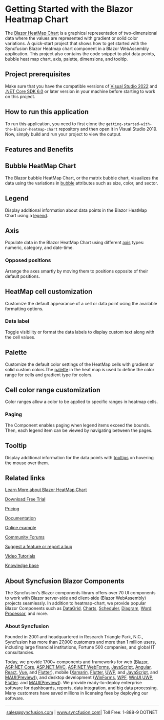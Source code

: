 # Getting Started with the Blazor Heatmap Chart

The [Blazor HeatMap Chart](https://www.syncfusion.com/blazor-components/blazor-heatmap-chart?utm_source=github&utm_medium=listing&utm_campaign=blazor-heatmap-chart-github-samples) is a graphical representation of two-dimensional data where the values are represented with gradient or solid color variations. A quick-start project that shows how to get started with the Syncfusion Blazor Heatmap chart component in a Blazor WebAssembly application. This project also contains the code snippet to plot data points, bubble heat map chart, axis, palette, dimensions, and tooltip.

## Project prerequisites
Make sure that you have the compatible versions of [Visual Studio 2022](https://visualstudio.microsoft.com/downloads/ ) and [.NET Core SDK 6.0](https://dotnet.microsoft.com/en-us/download/dotnet/6.0) or later version in your machine before starting to work on this project.

## How to run this application
To run this application, you need to first clone the `getting-started-with-the-blazor-heatmap-chart` repository and then open it in Visual Studio 2019. Now, simply build and run your project to view the output.

## Features and Benefits

## Bubble HeatMap Chart
The Blazor bubble HeatMap Chart, or the matrix bubble chart, visualizes the data using the variations in [bubble](https://blazor.syncfusion.com/documentation/heatmap-chart/bubble-heatmap?utm_source=github&utm_medium=listing&utm_campaign=blazor-heatmap-chart-github-samples) attributes such as size, color, and sector.

## Legend
Display additional information about data points in the Blazor HeatMap Chart using a [legend](https://blazor.syncfusion.com/documentation/heatmap-chart/legend?utm_source=github&utm_medium=listing&utm_campaign=blazor-heatmap-chart-github-samples).

## Axis
Populate data in the Blazor HeatMap Chart using different [axis](https://blazor.syncfusion.com/documentation/heatmap-chart/axis?utm_source=github&utm_medium=listing&utm_campaign=blazor-heatmap-chart-github-samples) types: numeric, category, and date-time.

### Opposed positions
Arrange the axes smartly by moving them to positions opposite of their default positions.

## HeatMap cell customization
Customize the default appearance of a cell or data point using the available formatting options.

### Data label
Toggle visibility or format the data labels to display custom text along with the cell values.

## Palette
Customize the default color settings of the HeatMap cells with gradient or solid custom colors.The [palette](https://blazor.syncfusion.com/documentation/heatmap-chart/palette?utm_source=github&utm_medium=listing&utm_campaign=blazor-heatmap-chart-github-samples) in the heat map is used to define the color range for cells and gradient type for colors.

## Cell color range customization
Color ranges allow a color to be applied to specific ranges in heatmap cells.

### Paging
The Component enables paging when legend items exceed the bounds. Then, each legend item can be viewed by navigating between the pages.

## Tooltip
Display additional information for the data points with [tooltips](https://blazor.syncfusion.com/documentation/heatmap-chart/tooltip?utm_source=github&utm_medium=listing&utm_campaign=blazor-heatmap-chart-github-samples) on hovering the mouse over them.


## Related links
[Learn More about Blazor HeatMap Chart](https://www.syncfusion.com/blazor-components/blazor-heatmap-chart?utm_source=github&utm_medium=listing&utm_campaign=blazor-heatmap-chart-github-samples)

[Download Free Trial](https://www.syncfusion.com/downloads/blazor?utm_source=github&utm_medium=listing&utm_campaign=blazor-heatmap-chart-github-samples)

[Pricing](https://www.syncfusion.com/sales/products/blazor?utm_source=github&utm_medium=listing&utm_campaign=blazor-heatmap-chart-github-samples)

[Documentation](https://blazor.syncfusion.com/documentation/heatmap-chart/getting-starte??utm_source=github&utm_medium=listing&utm_campaign=blazor-heatmap-chart-github-samples)

[Online example](https://blazor.syncfusion.com/demos/heatmap-chart/default-functionalities?theme=bootstrap5?utm_source=github&utm_medium=listing&utm_campaign=blazor-heatmap-chart-github-samples)

[Community Forums](https://www.syncfusion.com/forums/blazor-components?utm_source=github&utm_medium=listing&utm_campaign=blazor-heatmap-chart-github-samples)

[Suggest a feature or report a bug](https://www.syncfusion.com/feedback/blazor-components?utm_source=github&utm_medium=listing&utm_campaign=blazor-heatmap-chart-github-samples)

[Video Tutorials](https://www.syncfusion.com/tutorial-videos/blazor/heatmap-chart?utm_source=github&utm_medium=listing&utm_campaign=blazor-heatmap-chart-github-samples)

[Knowledge base](https://www.syncfusion.com/kb/blazor-components?utm_source=github&utm_medium=listing&utm_campaign=blazor-heatmap-chart-github-samples)


## About Syncfusion Blazor Components
The Syncfusion's Blazor components library offers over 70 UI components to work with Blazor server-side and client-side (Blazor WebAssembly) projects seamlessly. In addition to heatmap-chart, we provide popular Blazor Components such as [DataGrid](https://www.syncfusion.com/blazor-components/blazor-datagrid?utm_source=github&utm_medium=listing&utm_campaign=blazor-heatmap-chart-github-samples), [Charts](https://www.syncfusion.com/blazor-components/blazor-charts?utm_source=github&utm_medium=listing&utm_campaign=blazor-heatmap-chart-github-samples), [Scheduler](https://www.syncfusion.com/blazor-components/blazor-scheduler?utm_source=github&utm_medium=listing&utm_campaign=blazor-heatmap-chart-github-samples), [Diagram](https://www.syncfusion.com/blazor-components/blazor-diagram?utm_source=github&utm_medium=listing&utm_campaign=blazor-heatmap-chart-github-samples), [Word Processor](https://www.syncfusion.com/blazor-components/blazor-word-processor?utm_source=github&utm_medium=listing&utm_campaign=blazor-heatmap-chart-github-samples), and more.

### About Syncfusion
Founded in 2001 and headquartered in Research Triangle Park, N.C., Syncfusion has more than 27,000 customers and more than 1 million users, including large financial institutions, Fortune 500 companies, and global IT consultancies.

Today, we provide 1700+ components and frameworks for web ([Blazor](https://www.syncfusion.com/blazor-components?utm_source=github&utm_medium=listing&utm_campaign=blazor-heatmap-chart-github-samples), [ASP.NET Core](https://www.syncfusion.com/aspnet-core-ui-controls?utm_source=github&utm_medium=listing&utm_campaign=blazor-heatmap-chart-github-samples), [ASP.NET MVC](https://www.syncfusion.com/aspnet-mvc-ui-controls?utm_source=github&utm_medium=listing&utm_campaign=blazor-heatmap-chart-github-samples), [ASP.NET WebForms](https://www.syncfusion.com/jquery/aspnet-webforms-ui-controls?utm_source=github&utm_medium=listing&utm_campaign=blazor-heatmap-chart-github-samples), [JavaScript](https://www.syncfusion.com/javascript-ui-controls?utm_source=github&utm_medium=listing&utm_campaign=blazor-heatmap-chart-github-samples), [Angular](https://www.syncfusion.com/angular-ui-components?utm_source=github&utm_medium=listing&utm_campaign=blazor-heatmap-chart-github-samples), [React](https://www.syncfusion.com/react-ui-components?utm_source=github&utm_medium=listing&utm_campaign=blazor-heatmap-chart-github-samples), [Vue](https://www.syncfusion.com/vue-ui-components?utm_source=github&utm_medium=listing&utm_campaign=blazor-heatmap-chart-github-samples), and [Flutter](https://www.syncfusion.com/flutter-widgets?utm_source=github&utm_medium=listing&utm_campaign=blazor-heatmap-chart-github-samples)), mobile ([Xamarin](https://www.syncfusion.com/xamarin-ui-controls?utm_source=github&utm_medium=listing&utm_campaign=blazor-heatmap-chart-github-samples), [Flutter](https://www.syncfusion.com/flutter-widgets?utm_source=github&utm_medium=listing&utm_campaign=blazor-heatmap-chart-github-samples), [UWP](https://www.syncfusion.com/uwp-ui-controls?utm_source=github&utm_medium=listing&utm_campaign=blazor-heatmap-chart-github-samples), and [JavaScript](https://www.syncfusion.com/javascript-ui-controls?utm_source=github&utm_medium=listing&utm_campaign=blazor-heatmap-chart-github-samples), and [MAUI(Preview)](https://www.syncfusion.com/maui-controls?utm_source=github&utm_medium=listing&utm_campaign=blazor-heatmap-chart-github-samples)), and desktop development ([WinForms](https://www.syncfusion.com/winforms-ui-controls?utm_source=github&utm_medium=listing&utm_campaign=blazor-heatmap-chart-github-samples), [WPF](https://www.syncfusion.com/wpf-controls?utm_source=github&utm_medium=listing&utm_campaign=blazor-heatmap-chart-github-samples), [WinUI](https://www.syncfusion.com/winui-controls?utm_source=github&utm_medium=listing&utm_campaign=blazor-heatmap-chart-github-samples),[UWP](https://www.syncfusion.com/uwp-ui-controls?utm_source=github&utm_medium=listing&utm_campaign=blazor-heatmap-chart-github-samples), [Flutter](https://www.syncfusion.com/flutter-widgets?utm_source=github&utm_medium=listing&utm_campaign=blazor-heatmap-chart-github-samples). and [MAUI(Preview)](https://www.syncfusion.com/maui-controls?utm_source=github&utm_medium=listing&utm_campaign=blazor-heatmap-chart-github-samples)). We provide ready-to-deploy enterprise software for dashboards, reports, data integration, and big data processing. Many customers have saved millions in licensing fees by deploying our software.

<hr style="height:0.3px;border:none;color:lightgrey;background-color:lightgrey;" />

<p align="center">
<a href="mailto:sales@syncfusion.com?Subject=Syncfusion Blazor HeatMap-Chart - GitHub" target="_top">sales@syncfusion.com</a> | <a href="https://www.syncfusion.com?utm_source=github&utm_medium=listing&utm_campaign=blazor-heatmap-chart-github-samples">www.syncfusion.com</a>| Toll Free: 1-888-9 DOTNET <br>
</p>

